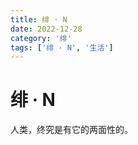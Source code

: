 ```yaml
---
title: 绯 · N
date: 2022-12-28
category: '绯'
tags: ['绯 · N', '生活']
---
```


# 绯 · N

人类，终究是有它的两面性的。


